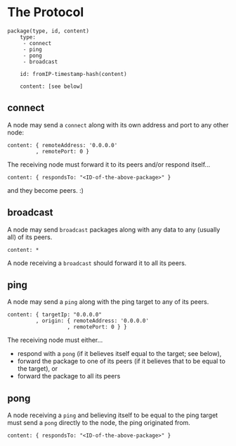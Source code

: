 # The Protocol
```
package(type, id, content)
	type:
	 - connect
	 - ping
	 - pong
	 - broadcast

	id: fromIP-timestamp-hash(content)
	
	content: [see below]

```

## connect
A node may send a `connect` along with its own address and port to any other node:
```
content: { remoteAddress: '0.0.0.0'
         , remotePort: 0 }
```

The receiving node must forward it to its peers and/or respond itself...
```
content: { respondsTo: "<ID-of-the-above-package>" }
```
and they become peers. :)

## broadcast
A node may send `broadcast` packages along with any data to any (usually all) of its peers.
```
content: *
```
A node receiving a `broadcast` should forward it to all its peers.

## ping
A node may send a `ping` along with the ping target to any of its peers.
```
content: { targetIp: "0.0.0.0" 
         , origin: { remoteAddress: '0.0.0.0'
                   , remotePort: 0 } }
```
The receiving node must either...
 * respond with a `pong` (if it believes itself equal to the target; see below),
 * forward the package to one of its peers (if it believes that to be equal to the target), or
 * forward the package to all its peers

## pong
A node receiving a `ping` and believing itself to be equal to the ping target must send a `pong` directly to the node, the ping originated from.
```
content: { respondsTo: "<ID-of-the-above-package>" }
```